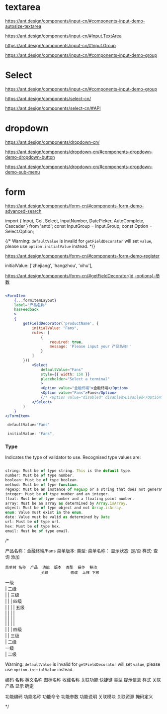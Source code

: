 

# textarea

https://ant.design/components/input-cn/#components-input-demo-autosize-textarea


https://ant.design/components/input-cn/#Input.TextArea

https://ant.design/components/input-cn/#Input.Group


https://ant.design/components/input-cn/#components-input-demo-group


# Select

https://ant.design/components/input-cn/#components-input-demo-group

https://ant.design/components/select-cn/

https://ant.design/components/select-cn/#API


# dropdown

https://ant.design/components/dropdown-cn/

https://ant.design/components/dropdown-cn/#components-dropdown-demo-dropdown-button

https://ant.design/components/dropdown-cn/#components-dropdown-demo-sub-menu



# form


https://ant.design/components/form-cn/#components-form-demo-advanced-search



import { Input, Col, Select, InputNumber, DatePicker, AutoComplete, Cascader } from 'antd';
const InputGroup = Input.Group;
const Option = Select.Option;



 {/* Warning: `defaultValue` is invalid for `getFieldDecorator` will set `value`, please use `option.initialValue` instead. */}


https://ant.design/components/form-cn/#components-form-demo-register

initialValue: ['zhejiang', 'hangzhou', 'xihu'],

https://ant.design/components/form-cn/#getFieldDecorator(id,-options)-参数


```jsx

<FormItem
    {...formItemLayout}
    label="产品名称"
    hasFeedback
    >
    {
        getFieldDecorator('productName', {
            initialValue: "Fans",
            rules: [
                {
                    required: true, 
                    message: 'Please input your 产品名称!'
                }
            ]
        })(
            <Select
                defaultValue="Fans"
                style={{ width: 150 }}
                placeholder="Select a terminal"
                >
                <Option value="金融终端">金融终端</Option>
                <Option value="Fans">Fans</Option>
                {/* <Option value="disabled" disabled>Disabled</Option> */}
            </Select>
        )
    }
</FormItem>

 defaultValue="Fans"

 initialValue: "Fans",

```





### Type

Indicates the type of validator to use. Recognised type values are:

```js

string: Must be of type string. This is the default type.
number: Must be of type number.
boolean: Must be of type boolean.
method: Must be of type function.
regexp: Must be an instance of RegExp or a string that does not generate an exception when creating a new RegExp.
integer: Must be of type number and an integer.
float: Must be of type number and a floating point number.
array: Must be an array as determined by Array.isArray.
object: Must be of type object and not Array.isArray.
enum: Value must exist in the enum.
date: Value must be valid as determined by Date
url: Must be of type url.
hex: Must be of type hex.
email: Must be of type email.

```




/* 

产品名称：金融终端/Fans
菜单版本:
类型:	
菜单名称：
显示状态:	是/否
样式:
查询	添加

                                            
    菜单树	名称	产品	功能	版本	类型	操作	移动		
                    关联			修改	上移 下移		
一级										
|  二级										
|   | 三级										
|   |  | 四级										
|   |  |  |	五级									
|   |  |  |										
|   |  |  |										
|   |  |  |										
|   |  | 四级										
|   | 三级										
|  二级										
一级										
|  二级										



Warning: `defaultValue` is invalid for `getFieldDecorator` will set `value`, please use `option.initialValue` instead.


编码 名称 英文名称 图标名称 收藏名称 关联功能 快捷键 类型 提示信息 样式 关联产品 显示
确定


功能编码 功能名称 功能命令 功能参数 
功能说明 关联模块 关联资源 掩码定义 

*/


